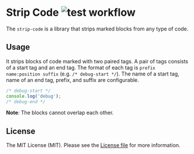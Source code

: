 Strip Code ![test workflow](https://github.com/kudashevs/strip-code/actions/workflows/run-tests.yml/badge.svg)
==========================

The `strip-code` is a library that strips marked blocks from any type of code.


## Usage

It strips blocks of code marked with two paired tags. A pair of tags consists of a start tag and an end tag. The format
of each tag is `prefix name:position suffix` (e.g. `/* debug-start */`). The name of a start tag, name of an end tag,
prefix, and suffix are configurable.
```js
/* debug-start */ 
console.log('debug');
/* debug-end */
```

**Note**: The blocks cannot overlap each other.


## License

The MIT License (MIT). Please see the [License file](LICENSE.md) for more information.